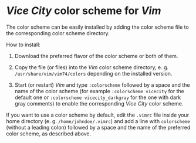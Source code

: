 # *Vice City* color scheme for *Vim*

The color scheme can be easily installed by adding the color scheme file to the corresponding color scheme directory.

How to install:

1.  Download the preferred flavor of the color scheme or both of them.

1.  Copy the file (or files) into the *Vim* color scheme directory, e. g. `/usr/share/vim/vim74/colors` depending on the installed version.

1.  Start (or restart) *Vim* and type `:colorscheme` followed by a space and the name of the color scheme (for example `:colorscheme vicecity` for the default one or `:colorscheme vicecity_darkgray` for the one with dark gray comments) to enable the corresponding *Vice City* color scheme.

If you want to use a color scheme by default, edit the `.vimrc` file inside your home directory (e. g. `/home/johndoe/.vimrc`) and add a line with `colorscheme` (without a leading colon) followed by a space and the name of the preferred color scheme, as described above.
